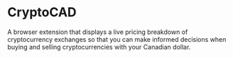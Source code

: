 # CryptoCAD
A browser extension that displays a live pricing breakdown of cryptocurrency exchanges so that you can make informed decisions when buying and selling cryptocurrencies with your Canadian dollar.
